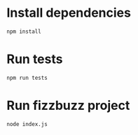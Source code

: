 # Install dependencies
`npm install`

# Run tests
`npm run tests`

# Run fizzbuzz project
`node index.js`